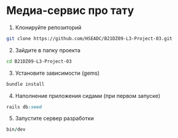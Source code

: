 # Медиа-сервис про тату

1. Клонируйте репозиторий

```bash
git clone https://github.com/HSEADC/B21DZ09-L3-Project-03.git
```

2. Зайдите в папку проекта

```bash
cd B21DZ09-L3-Project-03
```

3. Установите зависимости (gems)

```ruby
bundle install
```

4. Наполнение приложения сидами (при первом запуске)

```ruby
rails db:seed
```

5. Запустите сервер разработки

```ruby
bin/dev
```


